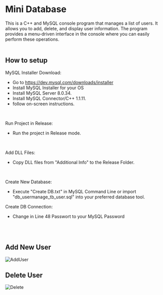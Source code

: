 # Mini Database

This is a C++ and MySQL console program that manages a list of users. It allows you to add, delete, and display user information. The program provides a menu-driven interface in the console where you can easily perform these operations.
<br>
<br>
## How to setup

MySQL Installer Download:
- Go to https://dev.mysql.com/downloads/installer
- Install MySQL Installer for your OS
- Install MySQL Server 8.0.34.
- Install MySQL Connector/C++ 1.1.11.
- follow on-screen instructions.
<br>

Run Project in Release:
- Run the project in Release mode.
<br>

Add DLL Files:
- Copy DLL files from "Additional Info" to the Release Folder.
<br>

Create New Database:
- Execute "Create DB.txt" in MySQL Command Line or import "db_usermanage_tb_user.sql" into your preferred database tool.

Create DB Connection:
- Change in Line 48 Passwort to your MySQL Password
  
<br>
<br>

<h2>Add New User</h2>


![AddUser](https://github.com/maguzzz/Mini-Database/assets/65002100/3fd99b01-7034-4afc-82bd-47309bcdd890)


<h2>Delete User</h2>


![Delete](https://github.com/maguzzz/Mini-Database/assets/65002100/10805209-6877-4e2c-97f5-6d2d878f0cf1)

